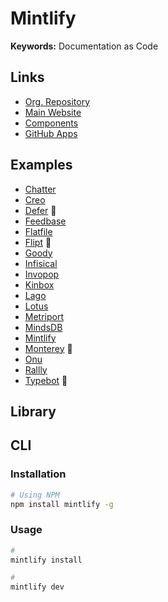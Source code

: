 # Mintlify

<!--
License: Elastic-2.0
-->

**Keywords:** Documentation as Code

## Links

- [Org. Repository](https://github.com/mintlify)
- [Main Website](https://mintlify.com)
- [Components](https://github.com/mintlify/components)
- [GitHub Apps](https://github.com/apps/mintlify)

## Examples

- [Chatter](https://docs.trychatter.ai)
- [Creo](https://docs.trycreo.com)
- [Defer](https://defer.run/docs) 🌟
- [Feedbase](https://docs.feedbase.app)
- [Flatfile](https://flatfile.com/docs)
- [Flipt](https://flipt.io/docs) 🌟
- [Goody](https://developer.ongoody.com)
- [Infisical](https://infisical.com/docs)
- [Invopop](https://docs.invopop.com)
- [Kinbox](https://docs.kinbox.com.br)
- [Lago](https://getlago.com/docs)
- [Lotus](https://docs.uselotus.io)
- [Metriport](https://docs.metriport.com)
- [MindsDB](https://docs.mindsdb.com)
- [Mintlify](https://mintlify.com/docs)
- [Monterey](https://docs.monterey.ai) 🌟
- [Onu](https://docs.joinonu.com)
- [Rallly](https://support.rallly.co)
- [Typebot](https://docs.typebot.io) 🌟

<!--
https://plain.com/docs/quickstart
https://orbitkit.mintlify.app | https://github.com/ixahmedxi/orbitkit
-->

## Library

## CLI

### Installation

```sh
# Using NPM
npm install mintlify -g
```

### Usage

```sh
#
mintlify install

#
mintlify dev
```

<!--
./snippets/loom-video.mdx

export const LoomVideo = ({ id }) => (
  <div
    style={{
      position: "relative",
      paddingBottom: "64.63195691202873%",
      height: 0,
    }}
  >
    <iframe
      src={`https://www.loom.com/embed/${id}`}
      allowFullScreen
      style={{
        position: "absolute",
        top: 0,
        left: 0,
        width: "100%",
        height: "100%",
      }}
    ></iframe>
  </div>
);

<LoomVideo id="df5d64dd01ca47daa5b7acd18b05a725" />
-->

<!--
VSCode

mintlify.mintlify-snippets
-->
